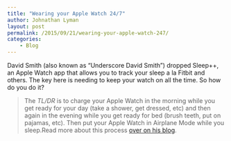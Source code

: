 ```yaml
---
title: "Wearing your Apple Watch 24/7"
author: Johnathan Lyman
layout: post
permalink: /2015/09/21/wearing-your-apple-watch-247/
categories:
    - Blog
---
```


David Smith (also known as “Underscore David Smith”) dropped Sleep++, an Apple Watch app that allows you to track your sleep a la Fitbit and others. The key here is needing to keep your watch on all the time. So how do you do it?

> The&nbsp;_TL/DR_&nbsp;is to charge your Apple Watch in the morning while you get ready for your day (take a shower, get dressed, etc) and then again in the evening while you get ready for bed (brush teeth, put on pajamas, etc). Then put your Apple Watch in Airplane Mode while you sleep.Read more about this process [over on his blog](https://david-smith.org/blog/2015/09/21/how-to-wear-your-apple-watch-24-slash-7/).

